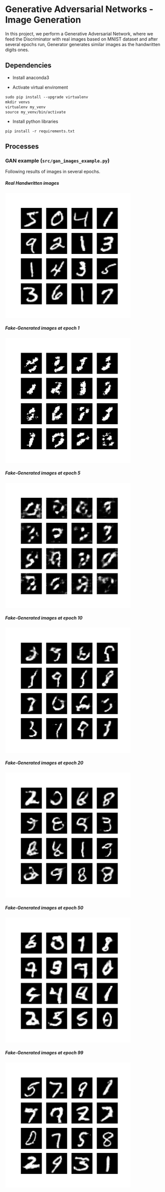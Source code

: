 # Generative Adversarial Networks -  Image Generation

In this project, we perform a Generative Adversarial Network, where we feed the Discriminator with real images based on MNIST dataset and after several epochs run, Generator generates similar images as the handwritten digits ones. 

## Dependencies
* Install anaconda3

* Activate virtual enviroment
```angular2
sudo pip install --upgrade virtualenv
mkdir venvs
virtualenv my_venv
source my_venv/bin/activate
```

* Install python libraries
```angular2
pip install -r requirements.txt
```

## Processes

### GAN example (`src/gan_images_example.py`)
Following results of images in several epochs.
##### Real Handwritten images
![Real Handwritten images](data/gan_images/image_at_real.png)
##### Fake-Generated images at epoch 1
![Fake-Generated images at epoch 1](data/gan_images/image_at_epoch_1.png)
##### Fake-Generated images at epoch 5
![Fake-Generated images at epoch 5](data/gan_images/image_at_epoch_5.png)
##### Fake-Generated images at epoch 10
![Fake-Generated images at epoch 10](data/gan_images/image_at_epoch_10.png)
##### Fake-Generated images at epoch 20
![Fake-Generated images at epoch 20](data/gan_images/image_at_epoch_20.png)
##### Fake-Generated images at epoch 50
![Fake-Generated images at epoch 50](data/gan_images/image_at_epoch_50.png)
##### Fake-Generated images at epoch 99
![Fake-Generated images at epoch 99](data/gan_images/image_at_epoch_99.png)